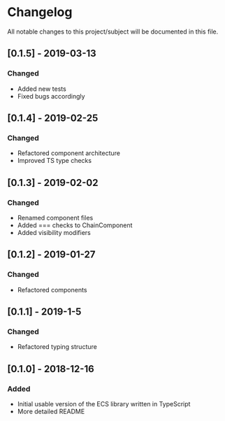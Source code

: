 # Changelog
All notable changes to this project/subject will be documented in this file.


## [0.1.5] - 2019-03-13
### Changed
- Added new tests
- Fixed bugs accordingly 

## [0.1.4] - 2019-02-25
### Changed
- Refactored component architecture
- Improved TS type checks

## [0.1.3] - 2019-02-02
### Changed
- Renamed component files
- Added === checks to ChainComponent
- Added visibility modifiers

## [0.1.2] - 2019-01-27
### Changed
- Refactored components


## [0.1.1] - 2019-1-5
### Changed
- Refactored typing structure


## [0.1.0] - 2018-12-16
### Added
- Initial usable version of the ECS library written in TypeScript
- More detailed README
